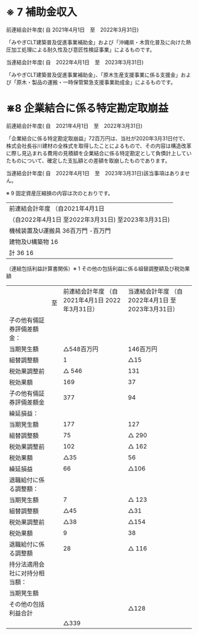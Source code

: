 # ※ 7 補助金収入  

前連結会計年度( 自 2021年4月1日　至　2022年3月31日)  

「みやぎCLT建築普及促進事業補助金」および「沖縄県・木質化普及に向けた熱圧加工処理による耐久性及び意匠性検証事業」によるものです。  

当連結会計年度( 自　2022年4月1日　至　2023年3月31日)  

「みやぎCLT建築普及促進事業補助金」、「原木生産支援事業に係る支援金」および「原木・製品の運搬・一時保管緊急支援事業助成金」によるものです。  

# $\divideontimes 8$ 企業結合に係る特定勘定取崩益  

前連結会計年度( 自　2021年4月1日　至　2022年3月31日)  

「企業結合に係る特定勘定取崩益」72百万円は、当社が2020年3月31日付で、株式会社長谷川建材の全株式を取得したことによるもので、その内容は構造改革に際し見込まれる費用の見積額を企業結合に係る特定勘定として負債計上していたものについて、確定した支払額との差額を取崩したものであります。  

当連結会計年度( 自　2022年4月1日　至　2023年3月31日)該当事項はありません。  

※ 9 固定資産圧縮損の内容は次のとおりです。  


<html><body><table><tr><td>前連結会計年度 （自2021年4月1日</td></tr><tr><td>（自2022年4月1日 至2022年3月31日) 至2023年3月31日)</td></tr><tr><td>機械装置及U運搬具 36百万門 -百万門</td></tr><tr><td>建物及U構築物 16</td></tr><tr><td>計 36 16</td></tr></table></body></html>  

（連結包括利益計算書関係）※ 1 その他の包括利益に係る組替調整額及び税効果額  


<html><body><table><tr><td colspan="2"></td><td rowspan="2">前連結会計年度 （自2021年4月1日 2022年3月31日）</td><td rowspan="2">当連結会計年度 （自2022年4月1日 至2023年3月31日）</td></tr><tr><td></td><td>至</td></tr><tr><td>子の他有倆証券評倆差額金：</td><td></td><td></td><td></td></tr><tr><td>当期凳生額</td><td></td><td>△548百万円</td><td>146百万円</td></tr><tr><td>組替調整額</td><td></td><td>1</td><td>△15</td></tr><tr><td>税効果調整前</td><td></td><td>△ 546</td><td>131</td></tr><tr><td>税効果額</td><td></td><td>169</td><td>37</td></tr><tr><td>子の他有倆証券評倆差額金</td><td></td><td>377</td><td>94</td></tr><tr><td>繰延損益：</td><td></td><td></td><td></td></tr><tr><td>当期凳生額</td><td></td><td>177</td><td>127</td></tr><tr><td>組替調整額</td><td></td><td>75</td><td>△ 290</td></tr><tr><td>税効果調整前</td><td></td><td>102</td><td>△ 162</td></tr><tr><td>税効果額</td><td></td><td>△35</td><td>56</td></tr><tr><td>繰延損益</td><td></td><td>66</td><td>△106</td></tr><tr><td>退職給付に係る調整額：</td><td></td><td></td><td></td></tr><tr><td>当期凳生額</td><td></td><td>7</td><td>△ 123</td></tr><tr><td>組替調整額</td><td></td><td>△45</td><td>△31</td></tr><tr><td>税効果調整前</td><td></td><td>△38</td><td>△154</td></tr><tr><td>税効果額</td><td></td><td>9</td><td>38</td></tr><tr><td>退職給付に係る調整額</td><td></td><td>28</td><td>△ 116</td></tr><tr><td>持分法適用会社に对持分相当額：</td><td></td><td></td><td></td></tr><tr><td>当期凳生額</td><td></td><td></td><td></td></tr><tr><td>その他の包括利益合計</td><td></td><td></td><td>△128</td></tr><tr><td></td><td></td><td>△339</td><td></td></tr></table></body></html>  